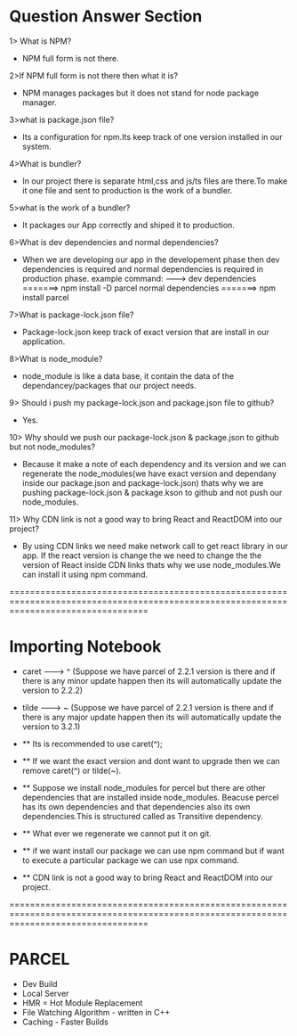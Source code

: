 
# Question Answer Section
1> What is NPM?
- NPM full form is not there.

2>If NPM full form is not there then what it is?
- NPM manages packages but it does not stand for node package manager.

3>what is package.json file?
- Its a configuration for npm.Its keep track of one version installed in our system.

4>What is bundler?
- In our project there is separate html,css and js/ts files are there.To make it one file and sent to production is the work of a bundler.

5>what is the work of a bundler?
- It packages our App correctly and shiped it to production.

6>What is dev dependencies and normal dependencies?
- When we are developing our app in the developement phase then dev dependencies is required and normal dependencies is required in production phase.
example command: --->
dev dependencies =======> npm install -D parcel
normal dependencies =======> npm install parcel

7>What is package-lock.json file?
- Package-lock.json keep track of exact version that are install in our application.

8>What is node_module?
- node_module is like a data base, it contain the data of the dependancey/packages that our project needs.

9> Should i push my package-lock.json and package.json file to github?
- Yes.

10> Why should we push our package-lock.json & package.json to github but not node_modules?
- Because it make a note of each dependency and its version and we can regenerate the node_modules(we have exact version and dependany inside our package.json and package-lock.json) thats why we are pushing package-lock.json & package.kson to github and not push our node_modules.

11> Why CDN link is not a good way to bring React and ReactDOM into our project?
- By using CDN links we need make network call to get react library in our app. If the react version is change the we need to change the the version of React inside CDN links thats why we use node_modules.We can install it using npm command.

=======================================================================================================================================
# Importing Notebook
- caret ---> ^ (Suppose we have parcel of 2.2.1 version is there and if there is any minor update happen then its will automatically update the version to 2.2.2)
- tilde ---> ~ (Suppose we have parcel of 2.2.1 version is there and if there is any major update happen then its will automatically update the version to 3.2.1)
- ** Its is recommended to use caret(^);
- ** If we want the exact version and dont want to upgrade then we can remove caret(^) or tilde(~).

- ** Suppose we install node_modules for percel but there are other dependencies that are installed inside node_modules. Beacuse percel has its own dependencies and that dependencies also its own dependencies.This is structured called as Transitive dependency.

- ** What ever we regenerate we cannot put it on git.

- ** if we want install our package we can use npm command but if want to execute a particular package we can use npx command.

- ** CDN link is not a good way to bring React and ReactDOM into our project.


=======================================================================================================================================
# PARCEL
- Dev Build
- Local Server
- HMR = Hot Module Replacement
- File Watching Algorithm - written in C++
- Caching - Faster Builds
